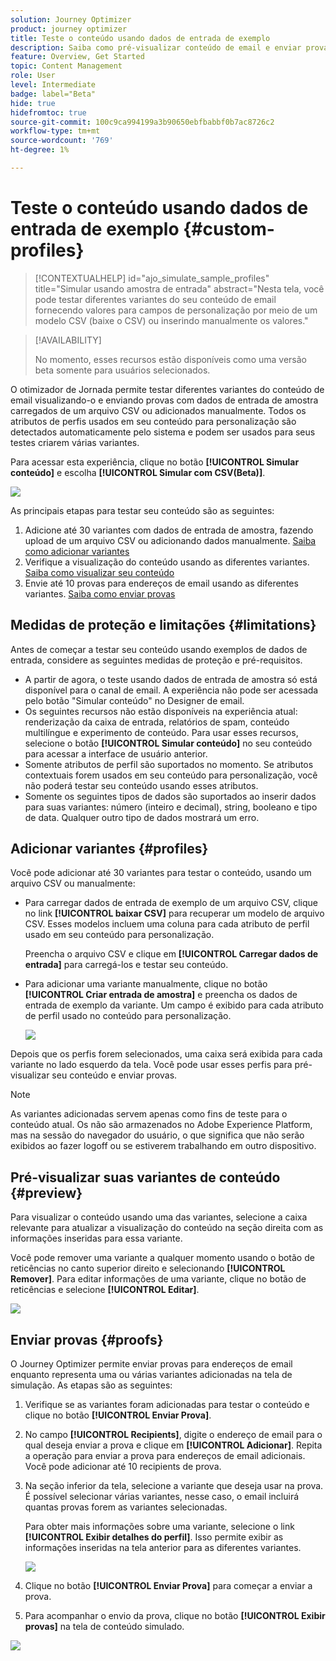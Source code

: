```yaml
---
solution: Journey Optimizer
product: journey optimizer
title: Teste o conteúdo usando dados de entrada de exemplo
description: Saiba como pré-visualizar conteúdo de email e enviar provas usando dados de entrada de amostra.
feature: Overview, Get Started
topic: Content Management
role: User
level: Intermediate
badge: label="Beta"
hide: true
hidefromtoc: true
source-git-commit: 100c9ca994199a3b90650ebfbabbf0b7ac8726c2
workflow-type: tm+mt
source-wordcount: '769'
ht-degree: 1%

---
```



# Teste o conteúdo usando dados de entrada de exemplo {#custom-profiles}

>[!CONTEXTUALHELP]
>id="ajo_simulate_sample_profiles"
>title="Simular usando amostra de entrada"
>abstract="Nesta tela, você pode testar diferentes variantes do seu conteúdo de email fornecendo valores para campos de personalização por meio de um modelo CSV (baixe o CSV) ou inserindo manualmente os valores."

>[!AVAILABILITY]
>
>No momento, esses recursos estão disponíveis como uma versão beta somente para usuários selecionados.

O otimizador de Jornada permite testar diferentes variantes do conteúdo de email visualizando-o e enviando provas com dados de entrada de amostra carregados de um arquivo CSV ou adicionados manualmente. Todos os atributos de perfis usados em seu conteúdo para personalização são detectados automaticamente pelo sistema e podem ser usados para seus testes criarem várias variantes.

Para acessar esta experiência, clique no botão **[!UICONTROL Simular conteúdo]** e escolha **[!UICONTROL Simular com CSV(Beta)]**.

![](assets/simulate-sample.png)

As principais etapas para testar seu conteúdo são as seguintes:

1. Adicione até 30 variantes com dados de entrada de amostra, fazendo upload de um arquivo CSV ou adicionando dados manualmente. [Saiba como adicionar variantes](#profiles)
1. Verifique a visualização do conteúdo usando as diferentes variantes. [Saiba como visualizar seu conteúdo](#preview)
1. Envie até 10 provas para endereços de email usando as diferentes variantes. [Saiba como enviar provas](#proofs)


## Medidas de proteção e limitações {#limitations}

Antes de começar a testar seu conteúdo usando exemplos de dados de entrada, considere as seguintes medidas de proteção e pré-requisitos.

* A partir de agora, o teste usando dados de entrada de amostra só está disponível para o canal de email. A experiência não pode ser acessada pelo botão &quot;Simular conteúdo&quot; no Designer de email.
* Os seguintes recursos não estão disponíveis na experiência atual: renderização da caixa de entrada, relatórios de spam, conteúdo multilíngue e experimento de conteúdo. Para usar esses recursos, selecione o botão **[!UICONTROL Simular conteúdo]** no seu conteúdo para acessar a interface de usuário anterior.
* Somente atributos de perfil são suportados no momento. Se atributos contextuais forem usados em seu conteúdo para personalização, você não poderá testar seu conteúdo usando esses atributos.
* Somente os seguintes tipos de dados são suportados ao inserir dados para suas variantes: número (inteiro e decimal), string, booleano e tipo de data. Qualquer outro tipo de dados mostrará um erro.

## Adicionar variantes {#profiles}

Você pode adicionar até 30 variantes para testar o conteúdo, usando um arquivo CSV ou manualmente:

* Para carregar dados de entrada de exemplo de um arquivo CSV, clique no link **[!UICONTROL baixar CSV]** para recuperar um modelo de arquivo CSV. Esses modelos incluem uma coluna para cada atributo de perfil usado em seu conteúdo para personalização.

  Preencha o arquivo CSV e clique em **[!UICONTROL Carregar dados de entrada]** para carregá-los e testar seu conteúdo.

* Para adicionar uma variante manualmente, clique no botão **[!UICONTROL Criar entrada de amostra]** e preencha os dados de entrada de exemplo da variante. Um campo é exibido para cada atributo de perfil usado no conteúdo para personalização.

  ![](assets/simulate-custom-add.png)

Depois que os perfis forem selecionados, uma caixa será exibida para cada variante no lado esquerdo da tela. Você pode usar esses perfis para pré-visualizar seu conteúdo e enviar provas.

>[!NOTE]
>
>As variantes adicionadas servem apenas como fins de teste para o conteúdo atual. Os não são armazenados no Adobe Experience Platform, mas na sessão do navegador do usuário, o que significa que não serão exibidos ao fazer logoff ou se estiverem trabalhando em outro dispositivo.

## Pré-visualizar suas variantes de conteúdo {#preview}

Para visualizar o conteúdo usando uma das variantes, selecione a caixa relevante para atualizar a visualização do conteúdo na seção direita com as informações inseridas para essa variante.

Você pode remover uma variante a qualquer momento usando o botão de reticências no canto superior direito e selecionando **[!UICONTROL Remover]**. Para editar informações de uma variante, clique no botão de reticências e selecione **[!UICONTROL Editar]**.

![](assets/simulate-custom-boxes.png)

## Enviar provas {#proofs}

O Journey Optimizer permite enviar provas para endereços de email enquanto representa uma ou várias variantes adicionadas na tela de simulação. As etapas são as seguintes:

1. Verifique se as variantes foram adicionadas para testar o conteúdo e clique no botão **[!UICONTROL Enviar Prova]**.

1. No campo **[!UICONTROL Recipients]**, digite o endereço de email para o qual deseja enviar a prova e clique em **[!UICONTROL Adicionar]**. Repita a operação para enviar a prova para endereços de email adicionais. Você pode adicionar até 10 recipients de prova.

1. Na seção inferior da tela, selecione a variante que deseja usar na prova. É possível selecionar várias variantes, nesse caso, o email incluirá quantas provas forem as variantes selecionadas.

   Para obter mais informações sobre uma variante, selecione o link **[!UICONTROL Exibir detalhes do perfil]**. Isso permite exibir as informações inseridas na tela anterior para as diferentes variantes.

   ![](assets/simulate-custom-proofs.png)

1. Clique no botão **[!UICONTROL Enviar Prova]** para começar a enviar a prova.

1. Para acompanhar o envio da prova, clique no botão **[!UICONTROL Exibir provas]** na tela de conteúdo simulado.

![](assets/simulate-custom-sent-proofs.png)
